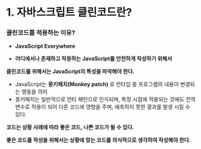 # 1. 자바스크립트 클린코드란?

### 클린코드를 적용하는 이유?

  - **JavaScript Everywhere**

  - **어디에서나 존재하고 작동하는 JavaScript를 안전하게 작성하기 위해서**

**클린코드를 위해서는 JavaScript의 특성을 파악해야 한다.**

- JavaScript는 **몽키패치(Monkey patch)** 로 런타임 중 프로그램의 내용이 변경되는 행동을 의미
- 몽키패치는 일반적으로 안티 패턴으로 인식되며, 특정 시점에 적용되는 것에도 전역 변수로 적용이 되어 다른 코드에 영향을 주며, 예측하지 못한 결과를 발생 시킬 수 있다.

**코드는 상황 사례에 따라 좋은 코드, 나쁜 코드가 될 수 있다.**

**좋은 코드를 작성을 위해서는 상황에 맞는 코드를 의식적으로 생각하여 작성해야 한다.**